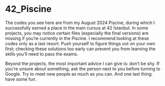 # 42_Piscine

The codes you see here are from my August 2024 Piscine, during which I successfully earned a place in the main cursus at 42 İstanbul. In some projects, you may notice certain files (especially the final versions) are missing if you’re currently in the Piscine. I recommend looking at these codes only as a last resort. Push yourself to figure things out on your own first; checking these solutions too early can prevent you from learning the skills you’ll need to pass the exams.

Beyond the projects, the most important advice I can give is: don’t be shy. If you're unsure about something, ask the person next to you before turning to Google. Try to meet new people as much as you can. And one last thing: have some fun.



